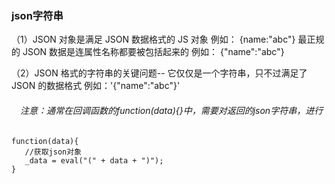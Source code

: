 ### json字符串
（1）JSON 对象是满足 JSON 数据格式的 JS 对象
    例如： {name:"abc"}
    最正规的 JSON 数据是连属性名称都要被包括起来的
    例如： {"name":"abc"}

（2）JSON 格式的字符串的关键问题-- 它仅仅是一个字符串，只不过满足了 JSON 的数据格式 
    例如：'{"name":"abc"}'


###### 　注意：通常在回调函数的function(data){}中，需要对返回的json字符串，进行
	function(data){
	   //获取json对象
	   _data = eval("(" + data + ")");
	}